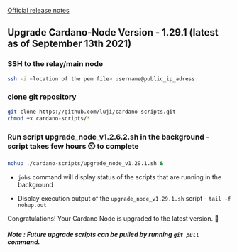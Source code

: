 [Official release notes](https://github.com/input-output-hk/cardano-node/releases/tag/1.29.0)

## Upgrade Cardano-Node Version - 1.29.1 (latest as of September 13th 2021)


### SSH to the relay/main node

```bash
ssh -i <location of the pem file> username@public_ip_adress
```

### clone git repository
```bash
git clone https://github.com/luji/cardano-scripts.git
chmod +x cardano-scripts/*
```

### Run script upgrade_node_v1.2.6.2.sh in the background - script takes few hours :timer_clock: to complete
```bash
nohup ./cardano-scripts/upgrade_node_v1.29.1.sh &
```
* `jobs` command will display status of the scripts that are running in the background 

* Display execution output of the `upgrade_node_v1.29.1.sh` script -  `tail -f nohup.out`

Congratulations! Your Cardano Node is upgraded to the latest version. :partying_face:

##### Note : Future upgrade scripts can be pulled by running `git pull` command.